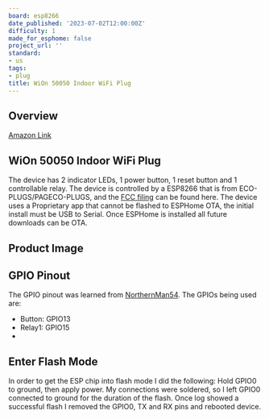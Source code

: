 ```yaml
---
board: esp8266
date_published: '2023-07-02T12:00:00Z'
difficulty: 1
made_for_esphome: false
project_url: ''
standard:
- us
tags:
- plug
title: WiOn 50050 Indoor WiFi Plug
---
```


## Overview

[Amazon Link](https://amzn.to/447q55e)

## WiOn 50050 Indoor WiFi Plug

The device has 2 indicator LEDs, 1 power button, 1 reset button and 1 controllable relay.
The device is controlled by a ESP8266 that is from ECO-PLUGS/PAGECO-PLUGS, and the [FCC filing](https://fcc.report/FCC-ID/PAGECO-PLUGS) can be found here.
The device uses a Proprietary app that cannot be flashed to ESPHome OTA, the initial install must be USB to Serial. Once ESPHome is installed all future downloads can be OTA.

## Product Image

## GPIO Pinout

The GPIO pinout was learned from [NorthernMan54](https://gist.github.com/NorthernMan54/ef912a07482b9ab83fa80b91b5b763e8).
The GPIOs being used are:
* Button: GPIO13
* Relay1: GPIO15
*

## Enter Flash Mode

In order to get the ESP chip into flash mode I did the following:
Hold GPIO0 to ground, then apply power. My connections were soldered, so I left GPIO0 connected to ground for the duration of the flash.
Once log showed a successful flash I removed the GPIO0, TX and RX pins and rebooted device.